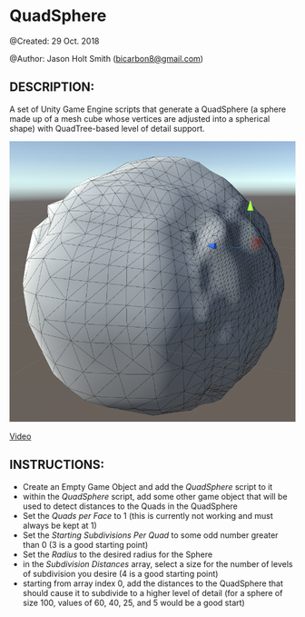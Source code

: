QuadSphere
============
@Created: 29 Oct. 2018

@Author: Jason Holt Smith (<bicarbon8@gmail.com>)

DESCRIPTION:
------------
A set of Unity Game Engine scripts that generate a QuadSphere (a sphere made up of a mesh cube whose vertices are adjusted into a spherical shape) with QuadTree-based level of detail support.

![QuadSphere](QuadSphere.png)

[Video](https://youtu.be/6PiDhqQvgW4)

INSTRUCTIONS:
------------
- Create an Empty Game Object and add the _QuadSphere_ script to it
- within the _QuadSphere_ script, add some other game object that will be used to detect distances to the Quads in the QuadSphere
- Set the _Quads per Face_ to 1 (this is currently not working and must always be kept at 1)
- Set the _Starting Subdivisions Per Quad_ to some odd number greater than 0 (3 is a good starting point)
- Set the _Radius_ to the desired radius for the Sphere
- in the _Subdivision Distances_ array, select a size for the number of levels of subdivision you desire (4 is a good starting point)
- starting from array index 0, add the distances to the QuadSphere that should cause it to subdivide to a higher level of detail (for a sphere of size 100, values of 60, 40, 25, and 5 would be a good start)